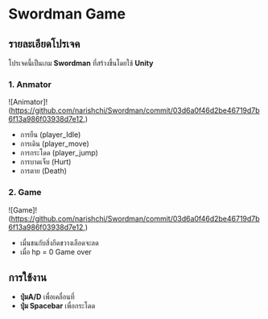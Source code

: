# Swordman Game

## รายละเอียดโปรเจค
โปรเจคนี้เป็นเกม **Swordman** ที่สร้างขึ้นโดยใช้ **Unity**  

### 1. Anmator
![Animator]!(https://github.com/narishchi/Swordman/commit/03d6a0f46d2be46719d7b6f13a986f03938d7e12,)
- การยืน (player_Idle)
- การเดิน (player_move)
- การกระโดด (player_jump)
- การบาดเจ็บ (Hurt)
- การตาย (Death) 
### 2. Game 
![Game]!(https://github.com/narishchi/Swordman/commit/03d6a0f46d2be46719d7b6f13a986f03938d7e12,)
- เมื่นชนกับสิ่งกีดขวางเลือดจะลด
- เมื่อ hp = 0 Game over 

## การใช้งาน
- **ปุ่มA/D** เพื่อเคลื่อนที่
- **ปุ่ม Spacebar** เพื่อกระโดด
